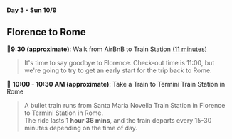#### Day 3 - Sun 10/9
## Florence to Rome

🚶**9:30 (approximate)**: Walk from AirBnB to Train Station [(11 minutes)](https://goo.gl/maps/eUn3JCPDKeRXZ6Sp7)

> It's time to say goodbye to Florence.  Check-out time is 11:00, but we're going to try to get an early start for the trip back to Rome.

🚋 **10:00 - 10:30 AM (approximate)**: Take a Train to Termini Train Station in Rome

> A bullet train runs from Santa Maria Novella Train Station in Florence to Termini Station in Rome. <br>
> The ride lasts **1 hour 36 mins**, and the train departs every 15-30 minutes depending on the time of day. <br>